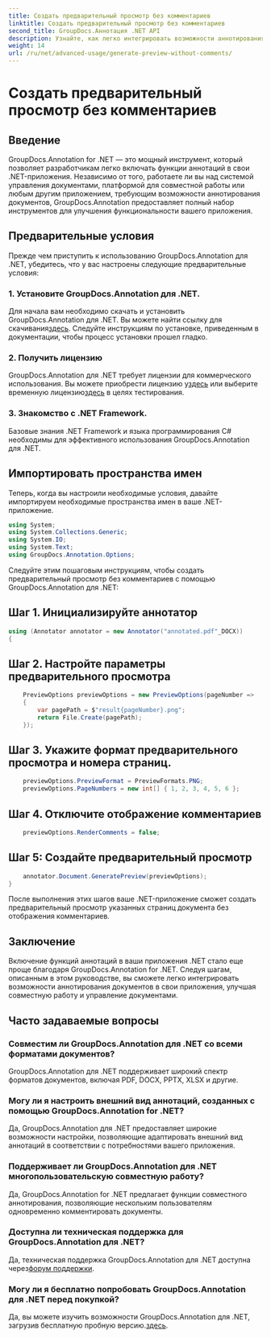 ```yaml
---
title: Создать предварительный просмотр без комментариев
linktitle: Создать предварительный просмотр без комментариев
second_title: GroupDocs.Аннотация .NET API
description: Узнайте, как легко интегрировать возможности аннотирования документов в ваши приложения .NET с помощью GroupDocs.Annotation for .NET.
weight: 14
url: /ru/net/advanced-usage/generate-preview-without-comments/
---
```


# Создать предварительный просмотр без комментариев

## Введение
GroupDocs.Annotation for .NET — это мощный инструмент, который позволяет разработчикам легко включать функции аннотаций в свои .NET-приложения. Независимо от того, работаете ли вы над системой управления документами, платформой для совместной работы или любым другим приложением, требующим возможности аннотирования документов, GroupDocs.Annotation предоставляет полный набор инструментов для улучшения функциональности вашего приложения.
## Предварительные условия
Прежде чем приступить к использованию GroupDocs.Annotation для .NET, убедитесь, что у вас настроены следующие предварительные условия:
### 1. Установите GroupDocs.Annotation для .NET.
 Для начала вам необходимо скачать и установить GroupDocs.Annotation для .NET. Вы можете найти ссылку для скачивания[здесь](https://releases.groupdocs.com/annotation/net/). Следуйте инструкциям по установке, приведенным в документации, чтобы процесс установки прошел гладко.
### 2. Получить лицензию
 GroupDocs.Annotation для .NET требует лицензии для коммерческого использования. Вы можете приобрести лицензию у[здесь](https://purchase.groupdocs.com/buy) или выберите временную лицензию[здесь](https://purchase.groupdocs.com/temporary-license/) в целях тестирования.
### 3. Знакомство с .NET Framework.
Базовые знания .NET Framework и языка программирования C# необходимы для эффективного использования GroupDocs.Annotation для .NET.

## Импортировать пространства имен
Теперь, когда вы настроили необходимые условия, давайте импортируем необходимые пространства имен в ваше .NET-приложение.

```csharp
using System;
using System.Collections.Generic;
using System.IO;
using System.Text;
using GroupDocs.Annotation.Options;
```

Следуйте этим пошаговым инструкциям, чтобы создать предварительный просмотр без комментариев с помощью GroupDocs.Annotation для .NET:
## Шаг 1. Инициализируйте аннотатор
```csharp
using (Annotator annotator = new Annotator("annotated.pdf"_DOCX))
{
```
## Шаг 2. Настройте параметры предварительного просмотра
```csharp
    PreviewOptions previewOptions = new PreviewOptions(pageNumber =>
    {
        var pagePath = $"result{pageNumber}.png";
        return File.Create(pagePath);
    });
```
## Шаг 3. Укажите формат предварительного просмотра и номера страниц.
```csharp
    previewOptions.PreviewFormat = PreviewFormats.PNG;
    previewOptions.PageNumbers = new int[] { 1, 2, 3, 4, 5, 6 };
```
## Шаг 4. Отключите отображение комментариев
```csharp
    previewOptions.RenderComments = false;
```
## Шаг 5: Создайте предварительный просмотр
```csharp
    annotator.Document.GeneratePreview(previewOptions);
}
```
После выполнения этих шагов ваше .NET-приложение сможет создать предварительный просмотр указанных страниц документа без отображения комментариев.

## Заключение
Включение функций аннотаций в ваши приложения .NET стало еще проще благодаря GroupDocs.Annotation for .NET. Следуя шагам, описанным в этом руководстве, вы сможете легко интегрировать возможности аннотирования документов в свои приложения, улучшая совместную работу и управление документами.
## Часто задаваемые вопросы
### Совместим ли GroupDocs.Annotation для .NET со всеми форматами документов?
GroupDocs.Annotation для .NET поддерживает широкий спектр форматов документов, включая PDF, DOCX, PPTX, XLSX и другие.
### Могу ли я настроить внешний вид аннотаций, созданных с помощью GroupDocs.Annotation for .NET?
Да, GroupDocs.Annotation для .NET предоставляет широкие возможности настройки, позволяющие адаптировать внешний вид аннотаций в соответствии с потребностями вашего приложения.
### Поддерживает ли GroupDocs.Annotation для .NET многопользовательскую совместную работу?
Да, GroupDocs.Annotation for .NET предлагает функции совместного аннотирования, позволяющие нескольким пользователям одновременно комментировать документы.
### Доступна ли техническая поддержка для GroupDocs.Annotation для .NET?
 Да, техническая поддержка GroupDocs.Annotation для .NET доступна через[форум поддержки](https://forum.groupdocs.com/c/annotation/10).
### Могу ли я бесплатно попробовать GroupDocs.Annotation для .NET перед покупкой?
 Да, вы можете изучить возможности GroupDocs.Annotation для .NET, загрузив бесплатную пробную версию.[здесь](https://releases.groupdocs.com/).